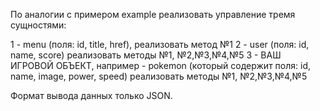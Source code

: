 ﻿По аналогии с примером example реализовать управление тремя сущностями:

1 - menu (поля: id, title, href), реализовать метод №1
2 - user (поля: id, name, score) реализовать методы №1, №2,№3,№4,№5
3 - ВАШ ИГРОВОЙ ОБЪЕКТ, например - pokemon (который содержит поля: id, name, image, power, speed)  реализовать методы №1, №2,№3,№4,№5

Формат вывода данных только JSON. 
